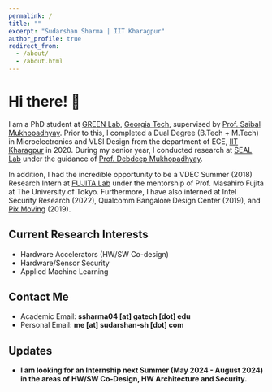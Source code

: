 ```yaml
---
permalink: /
title: ""
excerpt: "Sudarshan Sharma | IIT Kharagpur"
author_profile: true
redirect_from: 
  - /about/
  - /about.html
---
```


<!-- Hi! I am a Graduate Research Assistant at [GREEN Lab](https://greenlab.ece.gatech.edu/), [Georgia Tech](https://www.gatech.edu/) adviced by [Prof. Saibal Mukhopadhyay](https://www.ece.gatech.edu/faculty-staff-directory/saibal-mukhopadhyay). Previously, I graduated with a Dual Degree (B.Tech + M.Tech) in Microelectronics and VLSI Design from the department of Electronics and Electrical Communication Engineering, [IIT Kharagpur](https://www.iitkgp.ac.in/), India. I worked as a Student Researcher at [SEAL Lab](https://cse.iitkgp.ac.in/resgrp/seal/), Dept. of CSE, IIT Kharagpur under the guidance of [Prof. Debdeep Mukhopadhyay](https://sites.google.com/view/debdeepmukhopadhyay/home) during my senior year. I am particularly interested in the field of


# E-mail
___
**Hardware/Sensor Security, Hardware Accelerators and Applied ML**. 



# E-mail
___

Academic - **ssharma04 [at] gatech [dot] edu**

Personal - **me [at] sudarshan-sh [dot] com**


# Updates

___

* **January 2021**
	* I joined [GREEN Lab](https://greenlab.ece.gatech.edu/) Georgia Tech.

* **Decemeber 2020**
	* Paper titled *"Compact and Secure Discrete Gaussian Sampler based on HW/SW Co-design"* published at [ASIANHOST '20](http://asianhost.org/2020/).

* **July 2020**
	* I graduated from IIT Kharagpur with B.Tech in Electronics and Electrical Communication Engineering, M.Tech in Microelectronics and VLSI Design and Minor in Computer Science and Engineering.
	* I was awarded the Institute Order of Merit for illustrious performance in the field of Technology during my stay at IIT Kharagpur.


 -->


# Hi there! 👋

I am a PhD student at [GREEN Lab](https://greenlab.ece.gatech.edu/), [Georgia Tech](https://www.gatech.edu/), supervised by [Prof. Saibal Mukhopadhyay](https://www.ece.gatech.edu/faculty-staff-directory/saibal-mukhopadhyay). Prior to this, I completed a Dual Degree (B.Tech + M.Tech) in Microelectronics and VLSI Design from the department of ECE, [IIT Kharagpur](https://www.iitkgp.ac.in/) in 2020. During my senior year, I conducted research at [SEAL Lab](https://cse.iitkgp.ac.in/resgrp/seal/) under the guidance of [Prof. Debdeep Mukhopadhyay](https://sites.google.com/view/debdeepmukhopadhyay/home). 

In addition, I had the incredible opportunity to be a VDEC Summer (2018) Research Intern at [FUJITA Lab](https://www.cad.t.u-tokyo.ac.jp/en/) under the mentorship of Prof. Masahiro Fujita at The University of Tokyo. Furthermore, I have also interned at Intel Security Research (2022), Qualcomm Bangalore Design Center (2019), and [Pix Moving](https://www.pixmoving.com/) (2019).


## Current Research Interests
- Hardware Accelerators (HW/SW Co-design)
- Hardware/Sensor Security
- Applied Machine Learning

## Contact Me
- Academic Email: **ssharma04 [at] gatech [dot] edu**
- Personal Email: **me [at] sudarshan-sh [dot] com**

## Updates
- **I am looking for an Internship next Summer (May 2024 - August 2024) in the areas of HW/SW Co-Design, HW Architecture and Security.**

<!-- ## Updates

* **January 2021**
  - Joined [GREEN Lab](https://greenlab.ece.gatech.edu/) at Georgia Tech.

* **December 2020**
  - Published paper titled "Compact and Secure Discrete Gaussian Sampler based on HW/SW Co-design" at [ASIANHOST '20](http://asianhost.org/2020/).

* **July 2020**
  - Graduated from IIT Kharagpur with B.Tech in Electronics and Electrical Communication Engineering, M.Tech in Microelectronics and VLSI Design, and a Minor in Computer Science and Engineering.
  - Awarded the Institute Order of Merit for illustrious performance in the field of Technology during my stay at IIT Kharagpur. -->
